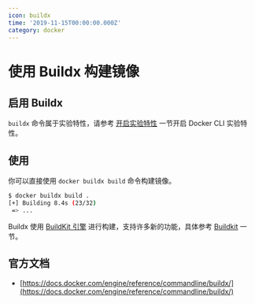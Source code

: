 ```yaml
---
icon: buildx
time: '2019-11-15T00:00:00.000Z'
category: docker
---
```


# 使用 Buildx 构建镜像

## 启用 Buildx

`buildx` 命令属于实验特性，请参考 [开启实验特性](https://github.com/jangrui/jangrui.github.io/tree/0212d803b60510175650fdca1a47e1ae3460efbb/docs/container/docker/install/experimental.md) 一节开启 Docker CLI 实验特性。

## 使用

你可以直接使用 `docker buildx build` 命令构建镜像。

```bash
$ docker buildx build .
[+] Building 8.4s (23/32)
 => ...
```

Buildx 使用 [BuildKit 引擎](buildkit.md) 进行构建，支持许多新的功能，具体参考 [Buildkit](buildkit.md) 一节。

## 官方文档

* [https://docs.docker.com/engine/reference/commandline/buildx/](https://docs.docker.com/engine/reference/commandline/buildx/)

